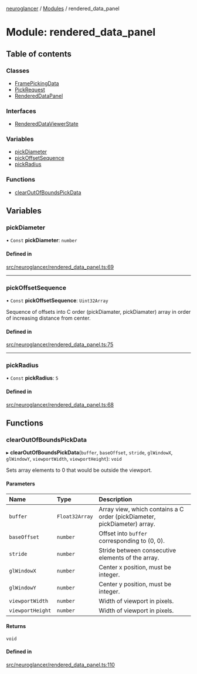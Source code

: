 [neuroglancer](../README.md) / [Modules](../modules.md) / rendered\_data\_panel

# Module: rendered\_data\_panel

## Table of contents

### Classes

- [FramePickingData](../classes/rendered_data_panel.FramePickingData.md)
- [PickRequest](../classes/rendered_data_panel.PickRequest.md)
- [RenderedDataPanel](../classes/rendered_data_panel.RenderedDataPanel.md)

### Interfaces

- [RenderedDataViewerState](../interfaces/rendered_data_panel.RenderedDataViewerState.md)

### Variables

- [pickDiameter](rendered_data_panel.md#pickdiameter)
- [pickOffsetSequence](rendered_data_panel.md#pickoffsetsequence)
- [pickRadius](rendered_data_panel.md#pickradius)

### Functions

- [clearOutOfBoundsPickData](rendered_data_panel.md#clearoutofboundspickdata)

## Variables

### pickDiameter

• `Const` **pickDiameter**: `number`

#### Defined in

[src/neuroglancer/rendered_data_panel.ts:69](https://github.com/ActiveBrainAtlas2/neuroglancer/blob/8fef58ad/src/neuroglancer/rendered_data_panel.ts#L69)

___

### pickOffsetSequence

• `Const` **pickOffsetSequence**: `Uint32Array`

Sequence of offsets into C order (pickDiamater, pickDiamater) array in order of increasing
distance from center.

#### Defined in

[src/neuroglancer/rendered_data_panel.ts:75](https://github.com/ActiveBrainAtlas2/neuroglancer/blob/8fef58ad/src/neuroglancer/rendered_data_panel.ts#L75)

___

### pickRadius

• `Const` **pickRadius**: ``5``

#### Defined in

[src/neuroglancer/rendered_data_panel.ts:68](https://github.com/ActiveBrainAtlas2/neuroglancer/blob/8fef58ad/src/neuroglancer/rendered_data_panel.ts#L68)

## Functions

### clearOutOfBoundsPickData

▸ **clearOutOfBoundsPickData**(`buffer`, `baseOffset`, `stride`, `glWindowX`, `glWindowY`, `viewportWidth`, `viewportHeight`): `void`

Sets array elements to 0 that would be outside the viewport.

#### Parameters

| Name | Type | Description |
| :------ | :------ | :------ |
| `buffer` | `Float32Array` | Array view, which contains a C order (pickDiameter, pickDiameter) array. |
| `baseOffset` | `number` | Offset into `buffer` corresponding to (0, 0). |
| `stride` | `number` | Stride between consecutive elements of the array. |
| `glWindowX` | `number` | Center x position, must be integer. |
| `glWindowY` | `number` | Center y position, must be integer. |
| `viewportWidth` | `number` | Width of viewport in pixels. |
| `viewportHeight` | `number` | Width of viewport in pixels. |

#### Returns

`void`

#### Defined in

[src/neuroglancer/rendered_data_panel.ts:110](https://github.com/ActiveBrainAtlas2/neuroglancer/blob/8fef58ad/src/neuroglancer/rendered_data_panel.ts#L110)
